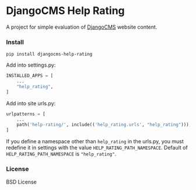 # DjangoCMS Help Rating

A project for simple evaluation of [DjangoCMS](https://www.django-cms.org/) website content.

### Install

`pip install djangocms-help-rating`


Add into settings.py:

```python
INSTALLED_APPS = [
    ...
    "help_rating",
]
```

Add into site urls.py:

```python
urlpatterns = [
    ...
    path('help-rating/', include(('help_rating.urls', "help_rating"))),
]
```

If you define a namespace other than ``help_rating`` in the urls.py, you must redefine it in settings with the value ``HELP_RATING_PATH_NAMESPACE``.
Default of ``HELP_RATING_PATH_NAMESPACE`` is `"help_rating"`.

### License

BSD License

